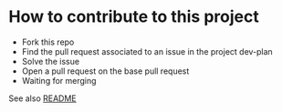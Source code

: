 # How to contribute to this project

+ Fork this repo
+ Find the pull request associated to an issue in the project dev-plan
+ Solve the issue
+ Open a pull request on the base pull request
+ Waiting for merging

See also [README](README.md)
